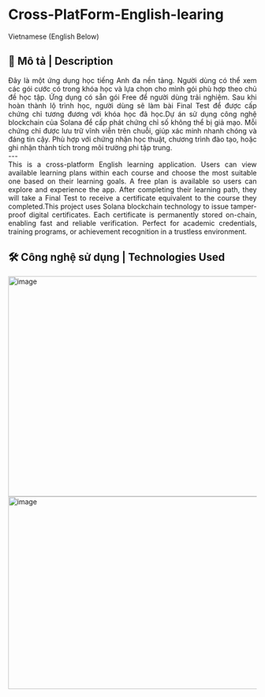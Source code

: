 # Cross-PlatForm-English-learing
 Vietnamese (English Below)
## 📘  Mô tả | Description

<div align="justify">
Đây là một ứng dụng học tiếng Anh đa nền tảng. Người dùng có thể xem các gói cước có trong khóa học và lựa chọn cho mình gói phù hợp theo chủ đề học tập. Ứng dụng có sẵn gói Free để người dùng trải nghiệm. Sau khi hoàn thành lộ trình học, người dùng sẽ làm bài Final Test để được cấp chứng chỉ tương đương với khóa học đã học.Dự án sử dụng công nghệ blockchain của Solana để cấp phát chứng chỉ số không thể bị giả mạo.  Mỗi chứng chỉ được lưu trữ vĩnh viễn trên chuỗi, giúp xác minh nhanh chóng và đáng tin cậy.  Phù hợp với chứng nhận học thuật, chương trình đào tạo, hoặc ghi nhận thành tích trong môi trường phi tập trung.
</div>
---
<div align="justify">
This is a cross-platform English learning application. Users can view available learning plans within each course and choose the most suitable one based on their learning goals. A free plan is available so users can explore and experience the app. After completing their learning path, they will take a Final Test to receive a certificate equivalent to the course they completed.This project uses Solana blockchain technology to issue tamper-proof digital certificates. Each certificate is permanently stored on-chain, enabling fast and reliable verification. Perfect for academic credentials, training programs, or achievement recognition in a trustless environment.
</div>

## 🛠️ Công nghệ sử dụng | Technologies Used
<img width="1075" height="446" alt="image" src="https://github.com/user-attachments/assets/a43ff7a8-80ca-4d23-a824-b83e39f4db38" />
<img width="1037" height="390" alt="image" src="https://github.com/user-attachments/assets/ce8c53a6-1026-41d9-a3ed-bfa7dc54e60a" />

